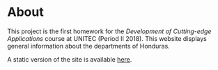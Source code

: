 # About
This project is the first homework for the _Development of Cutting-edge Applications_ course at UNITEC (Period II 2018). This website displays general information about the departments of Honduras.

A static version of the site is available [here](https://astrothing.github.io/honduras-departments-website-static/).
